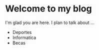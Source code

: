 # Welcome to my blog

I'm glad you are here. I plan to talk about ...
- Deportes
- Informatica
- Becas
